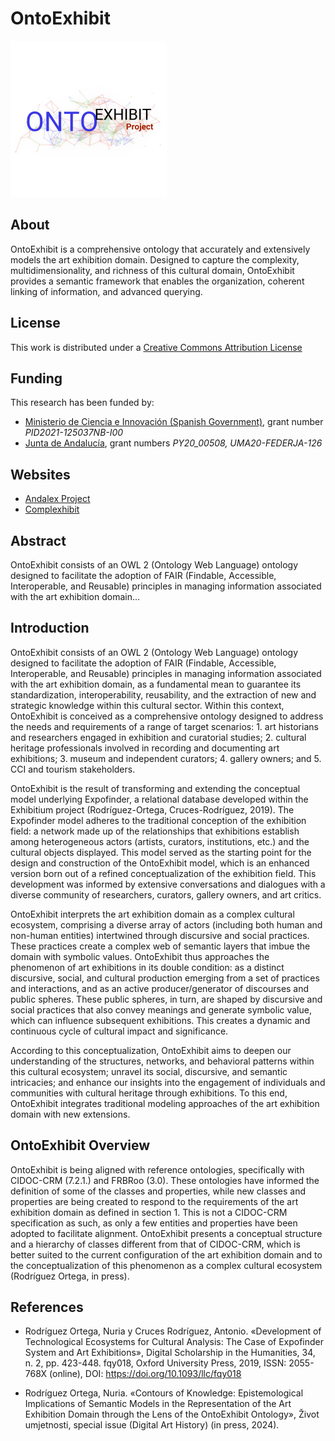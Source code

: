 # OntoExhibit

<img src="/resources/logo_ontoexhibit.png" alt="OntoExhibit Logo" width="250" height="250">

## About

OntoExhibit is a comprehensive ontology that accurately and extensively models the art exhibition domain. Designed to capture the complexity, multidimensionality, and richness of this cultural domain, OntoExhibit provides a semantic framework that enables the organization, coherent linking of information, and advanced querying.

## License

This work is distributed under a [Creative Commons Attribution License](https://creativecommons.org/licenses/by/4.0/legalcode)

## Funding

This research has been funded by:

- [Ministerio de Ciencia e Innovación (Spanish Government)](https://www.ciencia.gob.es/), grant number <em>PID2021-125037NB-I00</em>
- [Junta de Andalucía](https://juntadeandalucia.es/), grant numbers <em>PY20_00508, UMA20-FEDERJA-126</em>

## Websites

- [Andalex Project](https://andalexproject.iarthislab.eu)
- [Complexhibit](https://complexhibit.eu/inicio/)

## Abstract

OntoExhibit consists of an OWL 2 (Ontology Web Language) ontology designed to facilitate the adoption of FAIR (Findable, Accessible, Interoperable, and Reusable) principles in managing information associated with the art exhibition domain...

## Introduction

OntoExhibit consists of an OWL 2 (Ontology Web Language) ontology designed to facilitate the adoption of FAIR (Findable, Accessible, Interoperable, and Reusable) principles in managing information associated with the art exhibition domain, as a fundamental mean to guarantee its standardization, interoperability, reusability, and the extraction of new and strategic knowledge within this cultural sector. Within this context, OntoExhibit is conceived as a comprehensive ontology designed to address the needs and requirements of a range of target scenarios: 1. art historians and researchers engaged in exhibition and curatorial studies; 2. cultural heritage professionals involved in recording and documenting art exhibitions; 3. museum and independent curators; 4. gallery owners; and 5. CCI and tourism stakeholders. <br>

OntoExhibit is the result of transforming and extending the conceptual model underlying Expofinder, a relational database developed within the Exhibitium project (Rodríguez-Ortega, Cruces-Rodríguez, 2019). The Expofinder model adheres to the traditional conception of the exhibition field: a network made up of the relationships that exhibitions establish among heterogeneous actors (artists, curators, institutions, etc.) and the cultural objects displayed. This model served as the starting point for the design and construction of the OntoExhibit model, which is an enhanced version born out of a refined conceptualization of the exhibition field. This development was informed by extensive conversations and dialogues with a diverse community of researchers, curators, gallery owners, and art critics. <br>

OntoExhibit interprets the art exhibition domain as a complex cultural ecosystem, comprising a diverse array of actors (including both human and non-human entities) intertwined through discursive and social practices. These practices create a complex web of semantic layers that imbue the domain with symbolic values. OntoExhibit thus approaches the phenomenon of art exhibitions in its double condition: as a distinct discursive, social, and cultural production emerging from a set of practices and interactions, and as an active producer/generator of discourses and public spheres. These public spheres, in turn, are shaped by discursive and social practices that also convey meanings and generate symbolic value, which can influence subsequent exhibitions. This creates a dynamic and continuous cycle of cultural impact and significance. <br>

According to this conceptualization, OntoExhibit aims to deepen our understanding of the structures, networks, and behavioral patterns within this cultural ecosystem; unravel its social, discursive, and semantic intricacies; and enhance our insights into the engagement of individuals and communities with cultural heritage through exhibitions. To this end, OntoExhibit integrates traditional modeling approaches of the art exhibition domain with new extensions.

## OntoExhibit Overview

OntoExhibit is being aligned with reference ontologies, specifically with CIDOC-CRM (7.2.1.) and FRBRoo (3.0). These ontologies have informed the definition of some of the classes and properties, while new classes and properties are being created to respond to the requirements of the art exhibition domain as defined in section 1. This is not a CIDOC-CRM specification as such, as only a few entities and properties have been adopted to facilitate alignment. OntoExhibit presents a conceptual structure and a hierarchy of classes different from that of CIDOC-CRM, which is better suited to the current configuration of the art exhibition domain and to the conceptualization of this phenomenon as a complex cultural ecosystem (Rodríguez Ortega, in press).

## References

- Rodríguez Ortega, Nuria y Cruces Rodríguez, Antonio. «Development of Technological Ecosystems for Cultural Analysis: The Case of Expofinder System and Art Exhibitions», Digital Scholarship in the Humanities, 34, n. 2, pp. 423-448. fqy018, Oxford University Press, 2019, ISSN: 2055-768X (online), DOI: https://doi.org/10.1093/llc/fqy018

- Rodríguez Ortega, Nuria. «Contours of Knowledge: Epistemological Implications of Semantic Models in the Representation of the Art Exhibition Domain through the Lens of the OntoExhibit Ontology», Život umjetnosti, special issue (Digital Art History) (in press, 2024).
